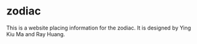 # zodiac
This is a website placing information for the zodiac.  It is designed by Ying Kiu Ma and Ray Huang.
